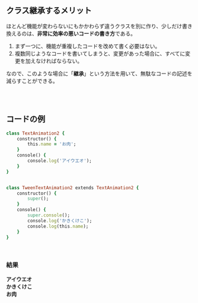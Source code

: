 

## クラス継承するメリット
ほとんど機能が変わらないにもかかわらず違うクラスを別に作り、少しだけ書き換えるのは、**非常に効率の悪いコードの書き方**である。  

1. まず一つに、機能が重複したコードを改めて書く必要はない。
2. 複数同じようなコードを書いてしまうと、変更があった場合に、すべてに変更を加えなければならない。  

なので、このような場合に「**継承**」という方法を用いて、無駄なコードの記述を減らすことができる。  


<br><br>

## コードの例

```rb
class TextAnimation2 {
    constructor() {
        this.name = 'お肉';
    }
    console() {
        console.log('アイウエオ');
    }
}


class TweenTextAnimation2 extends TextAnimation2 {
    constructor() {
        super();
    }
    console() {
        super.console();
        console.log('かきくけこ');
        console.log(this.name);
    }
}
```
<br>

### 結果
**アイウエオ  
かきくけこ  
お肉**

